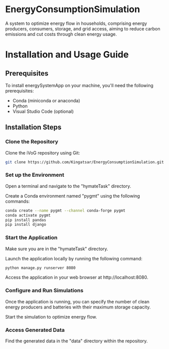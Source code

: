 # EnergyConsumptionSimulation
A system to optimize energy flow in households, comprising energy producers, consumers, storage, and grid access, aiming to reduce carbon emissions and cut costs through clean energy usage.

# Installation and Usage Guide

## Prerequisites
To install energySystemApp on your machine, you'll need the following prerequisites:

- Conda (miniconda or anaconda)
- Python
- Visual Studio Code (optional)

## Installation Steps

### Clone the Repository
Clone the iVoG repository using Git:

```bash
git clone https://github.com/Kingatsar/EnergyConsumptionSimulation.git
```

### Set up the Environment
Open a terminal and navigate to the "hymateTask" directory.

Create a Conda environment named "pygmt" using the following commands:

```bash
conda create --name pygmt --channel conda-forge pygmt
conda activate pygmt
pip install pandas 
pip install django
```

### Start the Application
Make sure you are in the "hymateTask" directory.

Launch the application locally by running the following command:

```bash
python manage.py runserver 8080

```

Access the application in your web browser at http://localhost:8080.

### Configure and Run Simulations
Once the application is running, you can specify the number of clean energy producers and batteries with their maximum storage capacity.

Start the simulation to optimize energy flow.

### Access Generated Data
Find the generated data in the "data" directory within the repository.


